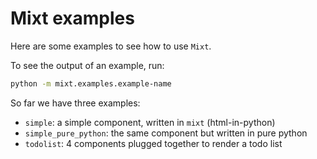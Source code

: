 # Mixt examples

Here are some examples to see how to use `Mixt`.

To see the output of an example, run:

```bash
python -m mixt.examples.example-name
```

So far we have three examples:

- `simple`: a simple component, written in `mixt` (html-in-python)
- `simple_pure_python`: the same component but written in pure python
- `todolist`: 4 components plugged together to render a todo list
